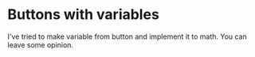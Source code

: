 # Buttons with variables
I've tried to make variable from button and implement it to math.
You can leave some opinion.

